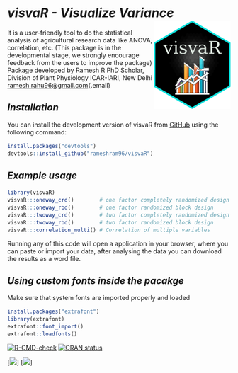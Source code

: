 # *visvaR - Visualize Variance* <img src="man/figures/visvaRlogo.png" align="right" height="200" style="float:right; height:200px;"/>

It is a user-friendly tool to do the statistical analysis of agricultural research data like ANOVA, correlation, etc. (This package is in the developmental stage, we strongly encourage feedback from the users to improve the package) Package developed by Ramesh R PhD Scholar, Division of Plant Physiology ICAR-IARI, New Delhi [ramesh.rahu96\@gmail.com](mailto:ramesh.rahu96@gmail.com){.email}

## *Installation*

You can install the development version of visvaR from [GitHub](https://github.com/rameshram96/visvaR) using the following command:

``` r
install.packages("devtools")
devtools::install_github("rameshram96/visvaR")
```

## *Example usage*

``` r
library(visvaR)
visvaR:::oneway_crd()        # one factor completely randomized design 
visvaR:::oneway_rbd()        # one factor randomized block design 
visvaR:::twoway_crd()        # two factor completely randomized design 
visvaR:::twoway_rbd()        # two factor randomized block design 
visvaR:::correlation_multi() # Correlation of multiple variables 
```

Running any of this code will open a application in your browser, where you can paste or import your data, after analysing the data you can download the results as a word file.

## *Using custom fonts inside the pacakge*

Make sure that system fonts are imported properly and loaded

``` r
install.packages("extrafont")
library(extrafont)
extrafont::font_import()
extrafont::loadfonts()
```

<!-- badges: start -->

[![R-CMD-check](https://github.com/rameshram96/visvaR/actions/workflows/R-CMD-check.yaml/badge.svg)](https://github.com/rameshram96/visvaR/actions/workflows/R-CMD-check.yaml) [![CRAN status](https://www.r-pkg.org/badges/version/visvaR)](https://CRAN.R-project.org/package=visvaR)
<!-- badges: end -->
<!-- badges: start -->

[![](https://cranlogs.r-pkg.org/badges/visvaR)]
[![](https://cranlogs.r-pkg.org/badges/grand-total/visvaR)]
<!-- badges: end -->
